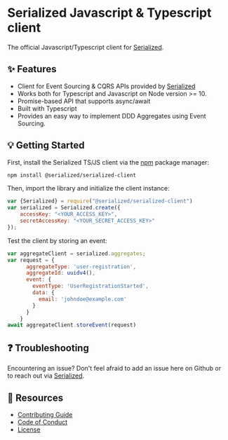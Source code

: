 # Serialized Javascript & Typescript client

The official Javascript/Typescript client for [Serialized](https://serialized.io).

## ✨ Features

- Client for Event Sourcing & CQRS APIs provided by [Serialized](https://serialized.io) 
- Works both for Typescript and Javascript on Node version >= 10.
- Promise-based API that supports async/await
- Built with Typescript
- Provides an easy way to implement DDD Aggregates using Event Sourcing.

## 💡 Getting Started

First, install the Serialized TS/JS client via the [npm](https://www.npmjs.com/get-npm) package manager:

```bash
npm install @serialized/serialized-client
```

Then, import the library and initialize the client instance:

```js
var {Serialized} = require("@serialized/serialized-client")
var serialized = Serialized.create({
    accessKey: "<YOUR_ACCESS_KEY>", 
    secretAccessKey: "<YOUR_SECRET_ACCESS_KEY>"
});
```

Test the client by storing an event:
```js
var aggregateClient = serialized.aggregates;
var request = {
      aggregateType: 'user-registration',
      aggregateId: uuidv4(),
      event: {
        eventType: 'UserRegistrationStarted',
        data: {
          email: 'johndoe@example.com'
        }
      }
    }
await aggregateClient.storeEvent(request)
```

## ❓ Troubleshooting

Encountering an issue? Don't feel afraid to add an issue here on Github or to reach out via [Serialized](https://serialized.io).

## 📄 Resources

* [Contributing Guide](https://github.com/serialized-io/client-js/blob/master/CONTRIBUTING.md)
* [Code of Conduct](https://github.com/serialized-io/client-js/blob/master/CODE_OF_CONDUCT.md)
* [License](LICENSE)
